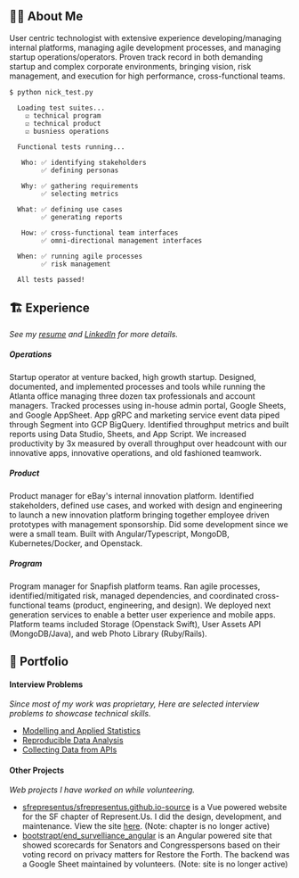 ## 👨‍💻 About Me
User centric technologist with extensive experience developing/managing internal platforms, managing agile development processes, and managing startup operations/operators. Proven track record in both demanding startup and complex corporate environments, bringing vision, risk management, and execution for high performance, cross-functional teams. 

```
$ python nick_test.py

  Loading test suites...
    ☑️ technical program 
    ☑️ technical product 
    ☑️ busniess operations
    
  Functional tests running...
  
   Who: ✅ identifying stakeholders  
        ✅ defining personas 
    
   Why: ✅ gathering requirements 
        ✅ selecting metrics 
    
  What: ✅ defining use cases  
        ✅ generating reports  
    
   How: ✅ cross-functional team interfaces
        ✅ omni-directional management interfaces
    
  When: ✅ running agile processes  
        ✅ risk management  
 
  All tests passed! 
```

## 🏗️ Experience
_See my [resume](https://docs.google.com/document/d/17Oe8Tab9zK4oKPVTXrHdub56eSGYvIIJHS_jAFRehu8/edit?usp=sharing) and [LinkedIn](https://www.linkedin.com/in/nickolasturner/) for more details._
##### Operations
Startup operator at venture backed, high growth startup. Designed, documented, and implemented processes and tools while running the Atlanta office managing three dozen tax professionals and account managers. Tracked processes using in-house admin portal, Google Sheets, and Google AppSheet. App gRPC and marketing service event data piped through Segment into GCP BigQuery. Identified throughput metrics and built reports using Data Studio, Sheets, and App Script. We increased productivity by 3x measured by overall throughput over headcount with our innovative apps, innovative operations, and old fashioned teamwork.
##### Product
Product manager for eBay's internal innovation platform. Identified stakeholders, defined use cases, and worked with design and engineering to launch a new innovation platform bringing together employee driven prototypes with management sponsorship. Did some development since we were a small team. Built with Angular/Typescript, MongoDB, Kubernetes/Docker, and Openstack.
##### Program
Program manager for Snapfish platform teams. Ran agile processes, identified/mitigated risk, managed dependencies, and coordinated cross-functional teams (product, engineering, and design). We deployed next generation services to enable a better user experience and mobile apps. Platform teams included Storage (Openstack Swift), User Assets API (MongoDB/Java), and web Photo Library (Ruby/Rails).

## 📌 Portfolio
#### Interview Problems
_Since most of my work was proprietary, Here are selected interview problems to showcase technical skills._
- [Modelling and Applied Statistics](https://docs.google.com/spreadsheets/d/1xt_NnPP7cAO-R5TThhlmlfa7mdHtxImy8thzjMHSwfU/edit?usp=sharing)
- [Reproducible Data Analysis](https://github.com/bootstrapt/clipboard-health-wbd-notebook/blob/main/pricing_wbd.ipynb)
- [Collecting Data from APIs](https://bootstrapt.github.io/safegraph-practice-problems/)

#### Other Projects
_Web projects I have worked on while volunteering._
- [sfrepresentus/sfrepresentus.github.io-source](https://github.com/sfrepresentus/sfrepresentus.github.io-source) is a Vue powered website for the SF chapter of Represent.Us. I did the design, development, and maintenance. View the site [here](https://sfrepresentus.github.io/). (Note: chapter is no longer active)
- [bootstrapt/end_survelliance_angular](https://github.com/bootstrapt/end_survelliance_angular) is an Angular powered site that showed scorecards for Senators and Congresspersons based on their voting record on privacy matters for Restore the Forth. The backend was a Google Sheet maintained by volunteers. (Note: site is no longer active)
